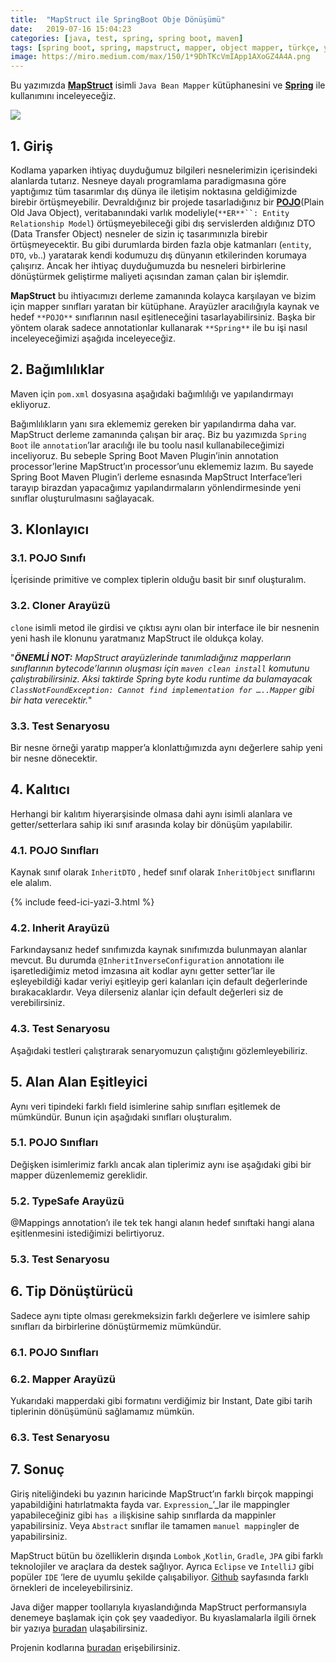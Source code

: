 ```yaml
---
title:  "MapStruct ile SpringBoot Obje Dönüşümü"
date:   2019-07-16 15:04:23
categories: [java, test, spring, spring boot, maven]
tags: [spring boot, spring, mapstruct, mapper, object mapper, türkçe, yazılım, blog, blogger, nedir, örnek, nasıl yapılır, mehmet cem yücel]
image: https://miro.medium.com/max/150/1*9DhTKcVmIApp1AXoGZ4A4A.png
---
```


Bu yazımızda [**MapStruct**](http://mapstruct.org/)  isimli `Java Bean Mapper` kütüphanesini ve [**Spring**](https://spring.io/)  ile kullanımını inceleyeceğiz.

![](https://miro.medium.com/max/6250/1*9DhTKcVmIApp1AXoGZ4A4A.png)
[](http://luman.io/meaning-not-mechanics%E2%80%8A-%E2%80%8Aa-human-approach-organizational-transformation/)

## 1. Giriş

Kodlama yaparken ihtiyaç duyduğumuz bilgileri nesnelerimizin içerisindeki alanlarda tutarız. Nesneye dayalı programlama paradigmasına göre yaptığımız tüm tasarımlar dış dünya ile iletişim noktasına geldiğimizde birebir örtüşmeyebilir. Devraldığınız bir projede tasarladığınız bir [**POJO**](https://en.wikipedia.org/wiki/Plain_old_Java_object)(Plain Old Java Object), veritabanındaki varlık modeliyle(`**ER**``: Entity Relationship Model`) örtüşmeyebileceği gibi dış servislerden aldığınız DTO (Data Transfer Object) nesneler de sizin iç tasarımınızla birebir örtüşmeyecektir. Bu gibi durumlarda birden fazla obje katmanları (`entity`, `DTO`, `vb`..) yaratarak kendi kodumuzu dış dünyanın etkilerinden korumaya çalışırız. Ancak her ihtiyaç duyduğumuzda bu nesneleri birbirlerine dönüştürmek geliştirme maliyeti açısından zaman çalan bir işlemdir.

**MapStruct** bu ihtiyacımızı derleme zamanında kolayca karşılayan ve bizim için mapper sınıfları yaratan bir kütüphane. Arayüzler aracılığıyla  kaynak ve hedef `**POJO**`  sınıflarının nasıl eşitleneceğini tasarlayabilirsiniz. Başka bir yöntem olarak sadece annotationlar kullanarak `**Spring**`  ile bu işi nasıl inceleyeceğimizi aşağıda inceleyeceğiz.

## 2. Bağımlılıklar

Maven için `pom.xml` dosyasına aşağıdaki bağımlılığı ve yapılandırmayı ekliyoruz.

<script src="https://gist.github.com/mehmetcemyucel/fd06abdfce325c53f8f67b42d5d091ad.js"></script>

Bağımlılıkların yanı sıra eklememiz gereken bir yapılandırma daha var. MapStruct derleme zamanında çalışan bir araç. Biz bu yazımızda `Spring Boot` ile `annotation`’lar aracılığı ile bu toolu nasıl kullanabileceğimizi inceliyoruz. Bu sebeple Spring Boot Maven Plugin’inin annotation processor’lerine MapStruct’ın processor’unu eklememiz lazım. Bu sayede Spring Boot Maven Plugin’i derleme esnasında MapStruct Interface’leri tarayıp birazdan yapacağımız yapılandırmaların yönlendirmesinde yeni sınıflar oluşturulmasını sağlayacak.

<script src="https://gist.github.com/mehmetcemyucel/f0e3debe8fd7758e2261b3707ce9f68a.js"></script>

## 3. Klonlayıcı

### 3.1. POJO Sınıfı

İçerisinde primitive ve complex tiplerin olduğu basit bir sınıf oluşturalım.

<script src="https://gist.github.com/mehmetcemyucel/325df415b195db7201e99dcd70d480ab.js"></script>

### 3.2. Cloner Arayüzü

<script src="https://gist.github.com/mehmetcemyucel/d48c9aec663df163b2fc0ca5c1eadeb0.js"></script>

`clone` isimli metod ile girdisi ve çıktısı aynı olan bir interface ile bir nesnenin yeni hash ile klonunu yaratmanız MapStruct ile oldukça kolay.

"_**ÖNEMLİ NOT:** MapStruct arayüzlerinde tanımladığınız mapperların sınıflarının bytecode’larının oluşması için `maven clean install` komutunu çalıştırabilirsiniz. Aksi taktirde Spring byte kodu runtime da bulamayacak `ClassNotFoundException: Cannot find implementation for …..Mapper` gibi bir hata verecektir._"

### 3.3. Test Senaryosu

Bir nesne örneği yaratıp mapper’a klonlattığımızda aynı değerlere sahip yeni bir nesne dönecektir.

<script src="https://gist.github.com/mehmetcemyucel/9bc8c5cf9c5565769bed3c16ca06661b.js"></script>

## 4. Kalıtıcı

Herhangi bir kalıtım hiyerarşisinde olmasa dahi aynı isimli alanlara ve getter/setterlara sahip iki sınıf arasında kolay bir dönüşüm yapılabilir.

### 4.1. POJO Sınıfları

Kaynak sınıf olarak `InheritDTO` , hedef sınıf olarak `InheritObject` sınıflarını ele alalım.

<script src="https://gist.github.com/mehmetcemyucel/190391ea35c0ce091b6c56c8ea06de79.js"></script>

<script src="https://gist.github.com/mehmetcemyucel/f444985b48c6add585c1791f220bfbd3.js"></script>

{% include feed-ici-yazi-3.html %}

### 4.2. Inherit Arayüzü

<script src="https://gist.github.com/mehmetcemyucel/56ba92b030a1bec9de65201d650328b1.js"></script>

Farkındaysanız hedef sınıfımızda kaynak sınıfımızda bulunmayan alanlar mevcut. Bu durumda `@InheritInverseConfiguration` annotationı ile işaretlediğimiz metod imzasına ait kodlar aynı getter setter’lar ile eşleyebildiği kadar veriyi eşitleyip geri kalanları için default değerlerinde bırakacaklardır. Veya dilerseniz alanlar için default değerleri siz de verebilirsiniz.

### 4.3. Test Senaryosu

Aşağıdaki testleri çalıştırarak senaryomuzun çalıştığını gözlemleyebiliriz.

<script src="https://gist.github.com/mehmetcemyucel/afe34f23c9e7b2a921315438e5979ec6.js"></script>

## 5. Alan Alan Eşitleyici

Aynı veri tipindeki farklı field isimlerine sahip sınıfları eşitlemek de mümkündür. Bunun için aşağıdaki sınıfları oluşturalım.

### 5.1. POJO Sınıfları

<script src="https://gist.github.com/mehmetcemyucel/641e69793359e731a62662599ba421ee.js"></script>

<script src="https://gist.github.com/mehmetcemyucel/ec127f2b062e51ebfc0576e49b7828e2.js"></script>

Değişken isimlerimiz farklı ancak alan tiplerimiz aynı ise aşağıdaki gibi bir mapper düzenlememiz gereklidir.

### 5.2. TypeSafe Arayüzü

<script src="https://gist.github.com/mehmetcemyucel/2534c4ec908a3445bbc3d0ae9a6111a7.js"></script>

@Mappings annotation’ı ile tek tek hangi alanın hedef sınıftaki hangi alana eşitlenmesini istediğimizi belirtiyoruz.

### 5.3. Test Senaryosu

<script src="https://gist.github.com/mehmetcemyucel/0e50cd8367fb5fe2a2881686ccdc58c7.js"></script>

## 6. Tip Dönüştürücü

Sadece aynı tipte olması gerekmeksizin farklı değerlere ve isimlere sahip sınıfları da birbirlerine dönüştürmemiz mümkündür.

### 6.1. POJO Sınıfları

<script src="https://gist.github.com/mehmetcemyucel/cd14bf48628bf990c07dfe1859ef9b56.js"></script>

<script src="https://gist.github.com/mehmetcemyucel/c9a20b0db9137fa3deca41dcc8e845ed.js"></script>

### 6.2. Mapper Arayüzü

<script src="https://gist.github.com/mehmetcemyucel/3087141799768a797370a7106d72d1d8.js"></script>

Yukarıdaki mapperdaki gibi formatını verdiğimiz bir Instant, Date gibi tarih tiplerinin dönüşümünü sağlamamız mümkün.

### 6.3. Test Senaryosu

<script src="https://gist.github.com/mehmetcemyucel/4dc6c8c3f63995d6d305981de8abf99f.js"></script>

## 7. Sonuç

Giriş niteliğindeki bu yazının haricinde MapStruct’ın farklı birçok mappingi yapabildiğini hatırlatmakta fayda var. `Expression`_’_lar ile mappingler yapabileceğiniz gibi `has a` ilişkisine sahip sınıflarda da mappinler yapabilirsiniz. Veya `Abstract` sınıflar ile tamamen `manuel mapping`ler de yapabilirsiniz.

MapStruct bütün bu özelliklerin dışında `Lombok` ,`Kotlin`, `Gradle`, `JPA` gibi farklı teknolojiler ve araçlara da destek sağlıyor. Ayrıca `Eclipse` ve `IntelliJ` gibi popüler `IDE` ‘lere de uyumlu şekilde çalışabiliyor. [Github](https://github.com/mapstruct/mapstruct) sayfasında farklı örnekleri de inceleyebilirsiniz.

Java diğer mapper toollarıyla kıyaslandığında MapStruct performansıyla denemeye başlamak için çok şey vaadediyor. Bu kıyaslamalarla ilgili örnek bir yazıya [buradan](https://www.baeldung.com/java-performance-mapping-frameworks) ulaşabilirsiniz.

Projenin kodlarına [buradan](https://github.com/mehmetcemyucel/mapstruct) erişebilirsiniz. 
